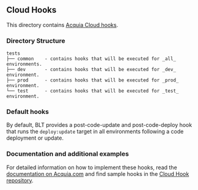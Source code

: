 ## Cloud Hooks

This directory contains [Acquia Cloud hooks](https://docs.acquia.com/cloud/manage/cloud-hooks).

### Directory Structure

    tests
    ├── common    - contains hooks that will be executed for _all_ environments.
    ├── dev       - contains hooks that will be executed for _dev_ environment.
    ├── prod      - contains hooks that will be executed for _prod_ environment.
    └── test      - contains hooks that will be executed for _test_ environment.

### Default hooks

By default, BLT provides a post-code-update and post-code-deploy hook that runs the `deploy:update` target in all environments following a code deployment or update.

### Documentation and additional examples

For detailed information on how to implement these hooks, read the [documentation on Acquia.com](https://docs.acquia.com/cloud/manage/cloud-hooks) and find sample hooks in the [Cloud Hook repository](https://github.com/acquia/cloud-hooks).

